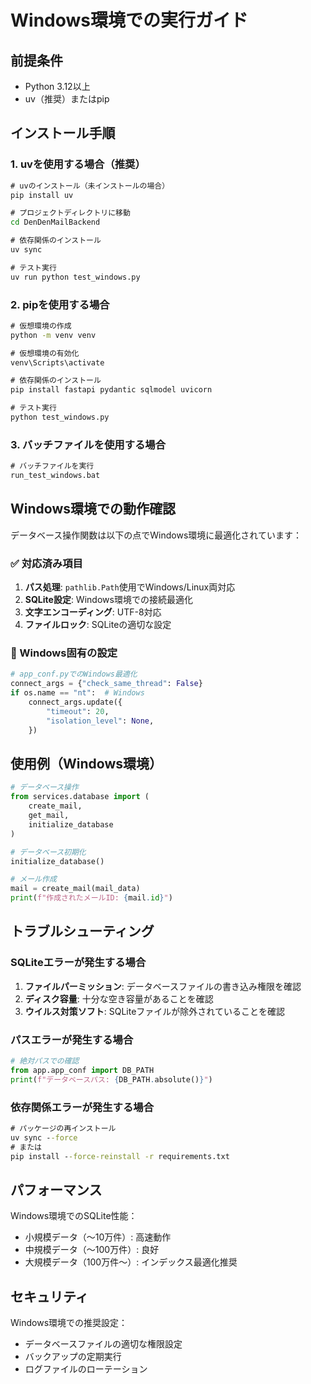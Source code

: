 # Windows環境での実行ガイド

## 前提条件

- Python 3.12以上
- uv（推奨）またはpip

## インストール手順

### 1. uvを使用する場合（推奨）

```cmd
# uvのインストール（未インストールの場合）
pip install uv

# プロジェクトディレクトリに移動
cd DenDenMailBackend

# 依存関係のインストール
uv sync

# テスト実行
uv run python test_windows.py
```

### 2. pipを使用する場合

```cmd
# 仮想環境の作成
python -m venv venv

# 仮想環境の有効化
venv\Scripts\activate

# 依存関係のインストール
pip install fastapi pydantic sqlmodel uvicorn

# テスト実行
python test_windows.py
```

### 3. バッチファイルを使用する場合

```cmd
# バッチファイルを実行
run_test_windows.bat
```

## Windows環境での動作確認

データベース操作関数は以下の点でWindows環境に最適化されています：

### ✅ 対応済み項目

1. **パス処理**: `pathlib.Path`使用でWindows/Linux両対応
2. **SQLite設定**: Windows環境での接続最適化
3. **文字エンコーディング**: UTF-8対応
4. **ファイルロック**: SQLiteの適切な設定

### 🔧 Windows固有の設定

```python
# app_conf.pyでのWindows最適化
connect_args = {"check_same_thread": False}
if os.name == "nt":  # Windows
    connect_args.update({
        "timeout": 20,
        "isolation_level": None,
    })
```

## 使用例（Windows環境）

```python
# データベース操作
from services.database import (
    create_mail, 
    get_mail, 
    initialize_database
)

# データベース初期化
initialize_database()

# メール作成
mail = create_mail(mail_data)
print(f"作成されたメールID: {mail.id}")
```

## トラブルシューティング

### SQLiteエラーが発生する場合

1. **ファイルパーミッション**: データベースファイルの書き込み権限を確認
2. **ディスク容量**: 十分な空き容量があることを確認
3. **ウイルス対策ソフト**: SQLiteファイルが除外されていることを確認

### パスエラーが発生する場合

```python
# 絶対パスでの確認
from app.app_conf import DB_PATH
print(f"データベースパス: {DB_PATH.absolute()}")
```

### 依存関係エラーが発生する場合

```cmd
# パッケージの再インストール
uv sync --force
# または
pip install --force-reinstall -r requirements.txt
```

## パフォーマンス

Windows環境でのSQLite性能：
- 小規模データ（〜10万件）: 高速動作
- 中規模データ（〜100万件）: 良好
- 大規模データ（100万件〜）: インデックス最適化推奨

## セキュリティ

Windows環境での推奨設定：
- データベースファイルの適切な権限設定
- バックアップの定期実行
- ログファイルのローテーション
